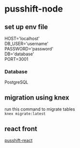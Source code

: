 # pusshift-node

## set up env file ##
HOST='localhost' <br />
DB_USER='username' <br />
PASSWORD='password' <br />
DB='database' <br />
PORT=3001 <br />

### Database ###
PostgreSQL

## migration using knex ##
run this command to migrate tables <br />
`knex migrate:latest`

## react front ##
[pusshift-react](https://github.com/jimarzape/pusshift-react)
